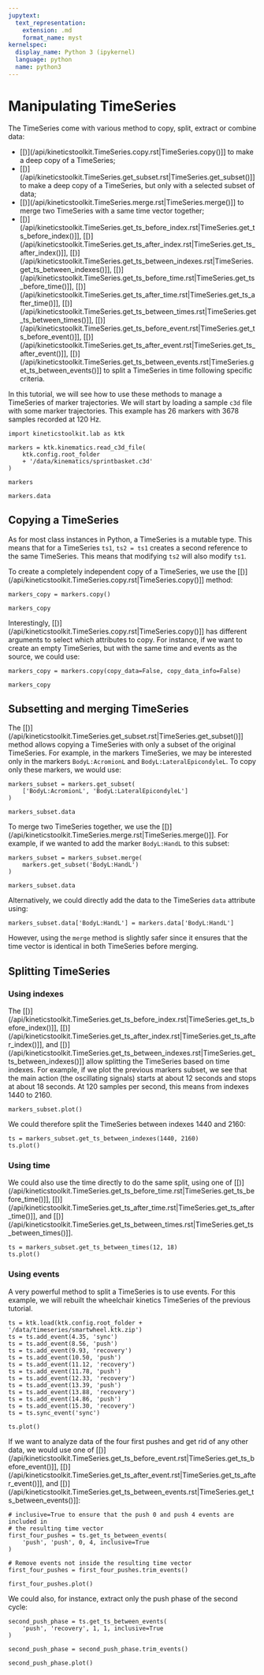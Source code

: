 ```yaml
---
jupytext:
  text_representation:
    extension: .md
    format_name: myst
kernelspec:
  display_name: Python 3 (ipykernel)
  language: python
  name: python3
---
```


# Manipulating TimeSeries

The TimeSeries come with various method to copy, split, extract or combine data:

- [[)](/api/kineticstoolkit.TimeSeries.copy.rst|TimeSeries.copy()]] to make a deep copy of a TimeSeries;
- [[)](/api/kineticstoolkit.TimeSeries.get_subset.rst|TimeSeries.get_subset()]] to make a deep copy of a TimeSeries, but only with a selected subset of data;
- [[)](/api/kineticstoolkit.TimeSeries.merge.rst|TimeSeries.merge()]] to merge two TimeSeries with a same time vector together;
- [[)](/api/kineticstoolkit.TimeSeries.get_ts_before_index.rst|TimeSeries.get_ts_before_index()]],
  [[)](/api/kineticstoolkit.TimeSeries.get_ts_after_index.rst|TimeSeries.get_ts_after_index()]],
  [[)](/api/kineticstoolkit.TimeSeries.get_ts_between_indexes.rst|TimeSeries.get_ts_between_indexes()]],
  [[)](/api/kineticstoolkit.TimeSeries.get_ts_before_time.rst|TimeSeries.get_ts_before_time()]],
  [[)](/api/kineticstoolkit.TimeSeries.get_ts_after_time.rst|TimeSeries.get_ts_after_time()]],
  [[)](/api/kineticstoolkit.TimeSeries.get_ts_between_times.rst|TimeSeries.get_ts_between_times()]],
  [[)](/api/kineticstoolkit.TimeSeries.get_ts_before_event.rst|TimeSeries.get_ts_before_event()]],
  [[)](/api/kineticstoolkit.TimeSeries.get_ts_after_event.rst|TimeSeries.get_ts_after_event()]],
  [[)](/api/kineticstoolkit.TimeSeries.get_ts_between_events.rst|TimeSeries.get_ts_between_events()]] to split a TimeSeries in time following specific criteria.

In this tutorial, we will see how to use these methods to manage a TimeSeries of marker trajectories. We will start by loading a sample `c3d` file with some marker trajectories. This example has 26 markers with 3678 samples recorded at 120 Hz.

```{code-cell}
import kineticstoolkit.lab as ktk

markers = ktk.kinematics.read_c3d_file(
    ktk.config.root_folder
    + '/data/kinematics/sprintbasket.c3d'
)

markers
```

```{code-cell} ipython3
markers.data
```

## Copying a TimeSeries

As for most class instances in Python, a TimeSeries is a mutable type. This means that for a TimeSeries `ts1`, `ts2 = ts1` creates a second reference to the same TimeSeries. This means that modifying `ts2` will also modify `ts1`.

To create a completely independent copy of a TimeSeries, we use the [[)](/api/kineticstoolkit.TimeSeries.copy.rst|TimeSeries.copy()]] method:

```{code-cell}
markers_copy = markers.copy()

markers_copy
```

Interestingly, [[)](/api/kineticstoolkit.TimeSeries.copy.rst|TimeSeries.copy()]] has different arguments to select which attributes to copy. For instance, if we want to create an empty TimeSeries, but with the same time and events as the source, we could use:

```{code-cell}
markers_copy = markers.copy(copy_data=False, copy_data_info=False)

markers_copy
```

## Subsetting and merging TimeSeries

The [[)](/api/kineticstoolkit.TimeSeries.get_subset.rst|TimeSeries.get_subset()]] method allows copying a TimeSeries with only a subset of the original TimeSeries. For example, in the markers TimeSeries, we may be interested only in the markers `BodyL:AcromionL` and `BodyL:LateralEpicondyleL`. To copy only these markers, we would use:

```{code-cell}
markers_subset = markers.get_subset(
    ['BodyL:AcromionL', 'BodyL:LateralEpicondyleL']
)

markers_subset.data
```

To merge two TimeSeries together, we use the [[)](/api/kineticstoolkit.TimeSeries.merge.rst|TimeSeries.merge()]]. For example, if we wanted to add the marker `BodyL:HandL` to this subset:

```{code-cell}
markers_subset = markers_subset.merge(
    markers.get_subset('BodyL:HandL')
)

markers_subset.data
```

Alternatively, we could directly add the data to the TimeSeries `data` attribute using:

```
markers_subset.data['BodyL:HandL'] = markers.data['BodyL:HandL']
```

However, using the `merge` method is slightly safer since it ensures that the time vector is identical in both TimeSeries before merging.

## Splitting TimeSeries

### Using indexes

The [[)](/api/kineticstoolkit.TimeSeries.get_ts_before_index.rst|TimeSeries.get_ts_before_index()]],
[[)](/api/kineticstoolkit.TimeSeries.get_ts_after_index.rst|TimeSeries.get_ts_after_index()]], and
[[)](/api/kineticstoolkit.TimeSeries.get_ts_between_indexes.rst|TimeSeries.get_ts_between_indexes()]]
allow splitting the TimeSeries based on time indexes. For example, if we plot the previous markers subset, we see that the main action (the oscillating signals) starts at about 12 seconds and stops at about 18 seconds. At 120 samples per second, this means from indexes 1440 to 2160.

```{code-cell}
markers_subset.plot()
```

We could therefore split the TimeSeries between indexes 1440 and 2160:

```{code-cell}
ts = markers_subset.get_ts_between_indexes(1440, 2160)
ts.plot()
```

### Using time

We could also use the time directly to do the same split, using one of
[[)](/api/kineticstoolkit.TimeSeries.get_ts_before_time.rst|TimeSeries.get_ts_before_time()]],
[[)](/api/kineticstoolkit.TimeSeries.get_ts_after_time.rst|TimeSeries.get_ts_after_time()]], and
[[)](/api/kineticstoolkit.TimeSeries.get_ts_between_times.rst|TimeSeries.get_ts_between_times()]].

```{code-cell}
ts = markers_subset.get_ts_between_times(12, 18)
ts.plot()
```

### Using events

A very powerful method to split a TimeSeries is to use events. For this example, we will rebuilt the wheelchair kinetics TimeSeries of the previous tutorial.

```{code-cell}
ts = ktk.load(ktk.config.root_folder + '/data/timeseries/smartwheel.ktk.zip')
ts = ts.add_event(4.35, 'sync')
ts = ts.add_event(8.56, 'push')
ts = ts.add_event(9.93, 'recovery')
ts = ts.add_event(10.50, 'push')
ts = ts.add_event(11.12, 'recovery')
ts = ts.add_event(11.78, 'push')
ts = ts.add_event(12.33, 'recovery')
ts = ts.add_event(13.39, 'push')
ts = ts.add_event(13.88, 'recovery')
ts = ts.add_event(14.86, 'push')
ts = ts.add_event(15.30, 'recovery')
ts = ts.sync_event('sync')

ts.plot()
```

If we want to analyze data of the four first pushes and get rid of any other data, we would use one of
[[)](/api/kineticstoolkit.TimeSeries.get_ts_before_event.rst|TimeSeries.get_ts_before_event()]],
[[)](/api/kineticstoolkit.TimeSeries.get_ts_after_event.rst|TimeSeries.get_ts_after_event()]], and
[[)](/api/kineticstoolkit.TimeSeries.get_ts_between_events.rst|TimeSeries.get_ts_between_events()]]:

```{code-cell}
# inclusive=True to ensure that the push 0 and push 4 events are included in
# the resulting time vector
first_four_pushes = ts.get_ts_between_events(
    'push', 'push', 0, 4, inclusive=True
)

# Remove events not inside the resulting time vector
first_four_pushes = first_four_pushes.trim_events()

first_four_pushes.plot()
```

We could also, for instance, extract only the push phase of the second cycle:

```{code-cell} ipython3
second_push_phase = ts.get_ts_between_events(
    'push', 'recovery', 1, 1, inclusive=True
)

second_push_phase = second_push_phase.trim_events()

second_push_phase.plot()
```
